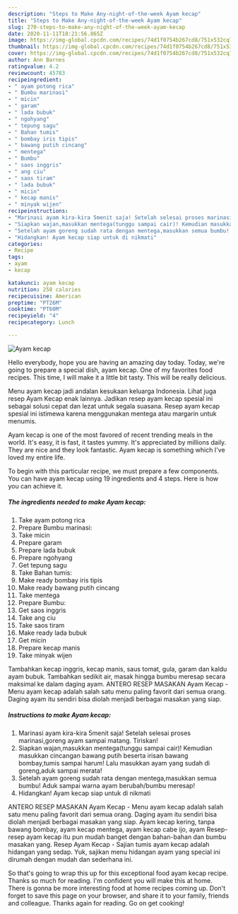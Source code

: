 ```yaml
---
description: "Steps to Make Any-night-of-the-week Ayam kecap"
title: "Steps to Make Any-night-of-the-week Ayam kecap"
slug: 270-steps-to-make-any-night-of-the-week-ayam-kecap
date: 2020-11-11T18:21:56.865Z
image: https://img-global.cpcdn.com/recipes/74d1f0754b267cd8/751x532cq70/ayam-kecap-foto-resep-utama.jpg
thumbnail: https://img-global.cpcdn.com/recipes/74d1f0754b267cd8/751x532cq70/ayam-kecap-foto-resep-utama.jpg
cover: https://img-global.cpcdn.com/recipes/74d1f0754b267cd8/751x532cq70/ayam-kecap-foto-resep-utama.jpg
author: Ann Barnes
ratingvalue: 4.2
reviewcount: 45783
recipeingredient:
- " ayam potong rica"
- " Bumbu marinasi"
- " micin"
- " garam"
- " lada bubuk"
- " ngohyang"
- " tepung sagu"
- " Bahan tumis"
- " bombay iris tipis"
- " bawang putih cincang"
- " mentega"
- " Bumbu"
- " saos inggris"
- " ang ciu"
- " saos tiram"
- " lada bubuk"
- " micin"
- " kecap manis"
- " minyak wijen"
recipeinstructions:
- "Marinasi ayam kira-kira 5menit saja! Setelah selesai proses marinasi,goreng ayam sampai matang. Tiriskan!"
- "Siapkan wajan,masukkan mentega(tunggu sampai cair)! Kemudian masukkan cincangan bawang putih beserta irisan bawang bombay,tumis sampai harum! Lalu masukkan ayam yang sudah di goreng,aduk sampai merata!"
- "Setelah ayam goreng sudah rata dengan mentega,masukkan semua bumbu! Aduk sampai warna ayam berubah/bumbu meresap!"
- "Hidangkan! Ayam kecap siap untuk di nikmati"
categories:
- Recipe
tags:
- ayam
- kecap

katakunci: ayam kecap 
nutrition: 258 calories
recipecuisine: American
preptime: "PT26M"
cooktime: "PT60M"
recipeyield: "4"
recipecategory: Lunch

---
```



![Ayam kecap](https://img-global.cpcdn.com/recipes/74d1f0754b267cd8/751x532cq70/ayam-kecap-foto-resep-utama.jpg)

Hello everybody, hope you are having an amazing day today. Today, we're going to prepare a special dish, ayam kecap. One of my favorites food recipes. This time, I will make it a little bit tasty. This will be really delicious.

Menu ayam kecap jadi andalan kesukaan keluarga Indonesia. Lihat juga resep Ayam Kecap enak lainnya. Jadikan resep ayam kecap spesial ini sebagai solusi cepat dan lezat untuk segala suasana. Resep ayam kecap spesial ini istimewa karena menggunakan mentega atau margarin untuk menumis.

Ayam kecap is one of the most favored of recent trending meals in the world. It's easy, it is fast, it tastes yummy. It's appreciated by millions daily. They are nice and they look fantastic. Ayam kecap is something which I've loved my entire life.


To begin with this particular recipe, we must prepare a few components. You can have ayam kecap using 19 ingredients and 4 steps. Here is how you can achieve it.

<!--inarticleads1-->

##### The ingredients needed to make Ayam kecap:

1. Take  ayam potong rica
1. Prepare  Bumbu marinasi:
1. Take  micin
1. Prepare  garam
1. Prepare  lada bubuk
1. Prepare  ngohyang
1. Get  tepung sagu
1. Take  Bahan tumis:
1. Make ready  bombay iris tipis
1. Make ready  bawang putih cincang
1. Take  mentega
1. Prepare  Bumbu:
1. Get  saos inggris
1. Take  ang ciu
1. Take  saos tiram
1. Make ready  lada bubuk
1. Get  micin
1. Prepare  kecap manis
1. Take  minyak wijen


Tambahkan kecap inggris, kecap manis, saus tomat, gula, garam dan kaldu ayam bubuk. Tambahkan sedikit air, masak hingga bumbu meresap secara maksimal ke dalam daging ayam. ANTERO RESEP MASAKAN Ayam Kecap - Menu ayam kecap adalah salah satu menu paling favorit dari semua orang. Daging ayam itu sendiri bisa diolah menjadi berbagai masakan yang siap. 

<!--inarticleads2-->

##### Instructions to make Ayam kecap:

1. Marinasi ayam kira-kira 5menit saja! Setelah selesai proses marinasi,goreng ayam sampai matang. Tiriskan!
1. Siapkan wajan,masukkan mentega(tunggu sampai cair)! Kemudian masukkan cincangan bawang putih beserta irisan bawang bombay,tumis sampai harum! Lalu masukkan ayam yang sudah di goreng,aduk sampai merata!
1. Setelah ayam goreng sudah rata dengan mentega,masukkan semua bumbu! Aduk sampai warna ayam berubah/bumbu meresap!
1. Hidangkan! Ayam kecap siap untuk di nikmati


ANTERO RESEP MASAKAN Ayam Kecap - Menu ayam kecap adalah salah satu menu paling favorit dari semua orang. Daging ayam itu sendiri bisa diolah menjadi berbagai masakan yang siap. Ayam kecap kering, tanpa bawang bombay, ayam kecap mentega, ayam kecap cabe ijo, ayam Resep-resep ayam kecap itu pun mudah banget dengan bahan-bahan dan bumbu masakan yang. Resep Ayam Kecap - Sajian tumis ayam kecap adalah hidangan yang sedap. Yuk, sajikan menu hidangan ayam yang special ini dirumah dengan mudah dan sederhana ini. 

So that's going to wrap this up for this exceptional food ayam kecap recipe. Thanks so much for reading. I'm confident you will make this at home. There is gonna be more interesting food at home recipes coming up. Don't forget to save this page on your browser, and share it to your family, friends and colleague. Thanks again for reading. Go on get cooking!
